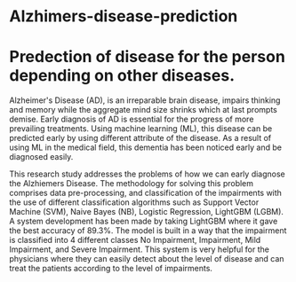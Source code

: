 # Alzhimers-disease-prediction
# Predection of disease for the person depending on other diseases.
Alzheimer's Disease (AD), is an irreparable brain disease, impairs thinking and memory while the aggregate mind size shrinks which at last prompts demise. Early diagnosis of AD is essential for the progress of more prevailing treatments. Using machine learning (ML), this disease can be predicted early by using different attribute of the disease. As a result of using ML in the medical field, this dementia has been noticed early and be diagnosed easily.

This research study addresses the problems of how we can early diagnose the Alzhiemers Disease. The methodology for solving this problem comprises data pre-processing, and classification of the impairments with the use of different classification algorithms such as Support Vector Machine (SVM), Naive Bayes (NB), Logistic Regression, LightGBM (LGBM). A system development has been made by taking LightGBM where it gave the best accuracy of 89.3%. The model is built in a way that the impairment is classified into 4 different classes No Impairment, Impairment, Mild Impairment, and Severe Impairment. This system is very helpful for the physicians where they can easily detect about the level of disease and can treat the patients according to the level of impairments.
